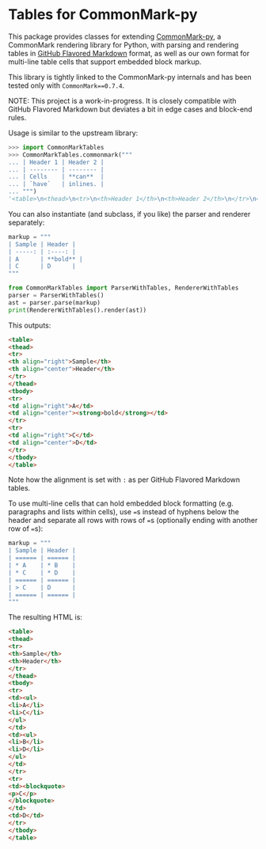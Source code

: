 Tables for CommonMark-py
========================

This package provides classes for extending [CommonMark-py](https://github.com/rtfd/CommonMark-py), a CommonMark rendering library for Python, with
parsing and rendering tables in [GitHub Flavored Markdown](https://github.github.com/gfm/#tables-extension-)
format, as well as our own format for multi-line table cells that support
embedded block markup.

This library is tightly linked to the CommonMark-py internals and has been tested only with `CommonMark==0.7.4`.

NOTE: This project is a work-in-progress. It is closely compatible with GitHub Flavored Markdown but deviates a bit in edge cases and block-end rules.

Usage is similar to the upstream library:

```python
>>> import CommonMarkTables
>>> CommonMarkTables.commonmark("""
... | Header 1 | Header 2 |
... | -------- | -------- |
... | Cells    | **can**  |
... | `have`   | inlines. |
... """)
'<table>\n<thead>\n<tr>\n<th>Header 1</th>\n<th>Header 2</th>\n</tr>\n</thead>\n<tbody>\n<tr>\n<td>Cells</td>\n<td><strong>can</strong></td>\n</tr>\n<tr>\n<td><code>have</code></td>\n<td>inlines.</td>\n</tr>\n</tbody>\n</table>\n'
```

You can also instantiate (and subclass, if you like) the parser and renderer separately:

```python
markup = """
| Sample | Header |
| -----: | :----: |
| A      | **bold** |
| C      | D      |
"""

from CommonMarkTables import ParserWithTables, RendererWithTables
parser = ParserWithTables()
ast = parser.parse(markup)
print(RendererWithTables().render(ast))
```

This outputs:

```html
<table>
<thead>
<tr>
<th align="right">Sample</th>
<th align="center">Header</th>
</tr>
</thead>
<tbody>
<tr>
<td align="right">A</td>
<td align="center"><strong>bold</strong></td>
</tr>
<tr>
<td align="right">C</td>
<td align="center">D</td>
</tr>
</tbody>
</table>
```

Note how the alignment is set with `:` as per GitHub Flavored Markdown tables.

To use multi-line cells that can hold embedded block formatting (e.g. paragraphs
and lists within cells), use `=`s instead of hyphens below the header and separate all rows with rows of `=`s (optionally ending with another row of `=`s):

```python
markup = """
| Sample | Header |
| ====== | ====== |
| * A    | * B    |
| * C    | * D    |
| ====== | ====== |
| > C    | D      |
| ====== | ====== |
"""
```

The resulting HTML is:

```html
<table>
<thead>
<tr>
<th>Sample</th>
<th>Header</th>
</tr>
</thead>
<tbody>
<tr>
<td><ul>
<li>A</li>
<li>C</li>
</ul>
</td>
<td><ul>
<li>B</li>
<li>D</li>
</ul>
</td>
</tr>
<tr>
<td><blockquote>
<p>C</p>
</blockquote>
</td>
<td>D</td>
</tr>
</tbody>
</table>
```